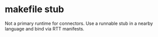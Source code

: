 # makefile stub
Not a primary runtime for connectors. Use a runnable stub in a nearby language and bind via RTT manifests.